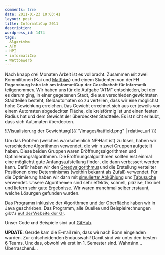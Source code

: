 ```yaml
---
comments: true
date: 2011-01-23 10:03:41
layout: post
title: InformatiCup 2011
description:
wordpress_id: 1474
tags:
- Algorithm
- ATM
- HPI
- informatiCup
- Wettbewerb
---
```


Nach knapp drei Monaten Arbeit ist es vollbracht. Zusammen mit zwei Kommilitonen (Kai und [Matthias](http://blog.matthiasspringer.de)) und einem Studenten von der FH Regensburg habe ich am informatiCup der Gesellschaft für Informatik teilgenommen. Wir haben uns für die Aufgabe "ATM" entschieden, bei der es darum ging, in einer gegebenen Stadt, die aus verschieden gewichteten Stadtteilen besteht, Geldautomaten so zu verteilen, dass wir eine möglichst hohe Gewichtung erreichen. Das Gewicht errechnet sich aus der jeweils von einem Automaten abgedeckten Fläche, die kreisförmig ist und einen festen Radius hat und dem Gewicht der überdeckten Stadtteile. Es ist nicht erlaubt, dass sich Automaten überdecken.

![Visualisierung der Gewichtung]({{ "/images/hatfield.png" | relative_url }})

Um das Problem (welches wahrscheinlich NP-Hart ist) zu lösen, haben wir verschiedene Algorithmen verwendet, die wir in zwei Gruppen aufgeteilt haben. Diese beiden Gruppen waren Eröffnungsalgorithmen und Optimierungsalgorithmen. Die Eröffnungsalgorithmen sollten erst einmal  eine möglichst gute Anfangsaufstellung finden, die dann verbessert werden kann. Dafür haben wir den [Greedyalgorithmus](http://de.wikipedia.org/wiki/Greedy-Algorithmus) und die Erstellung verteilter Positionen ohne Determinismus (weithin bekannt als Zufall) verwendet. Für die Optimierung haben wir dann mit [simulierter Abkühlung](http://de.wikipedia.org/wiki/Simulierte_Abk%C3%BChlung) und [Tabusuche](http://de.wikipedia.org/wiki/Tabusuche) verwendet. Unsere Algorithemen sind sehr effektiv, schnell, präzise, flexibel und liefern sehr gute Ergebnisse. Wir waren manchmal selber erstaunt, welche Lösungen gefunden wurden.

Das Programm inklusive der Algorithmen und der Oberfläche haben wir in Java geschrieben. Das Programm, alle Quellen und Beispielrechnungen gibt's [auf der Website der GI](http://informaticup.gi.de/informaticup/rueckblickearchiv/informaticup-2011.html).

Unser Code und Beispiele sind auf [GitHub](https://github.com/domoritz/informaticup-2011). 

**UPDATE**: Gerade kam die E-mail rein, dass wir nach Bonn eingeladen wurden. Zur entscheidenden Endauswahl! Damit sind wir unter den besten 6 Teams. Und das, obwohl wir erst im 1. Semester sind. Wahnsinn... Überraschend...
